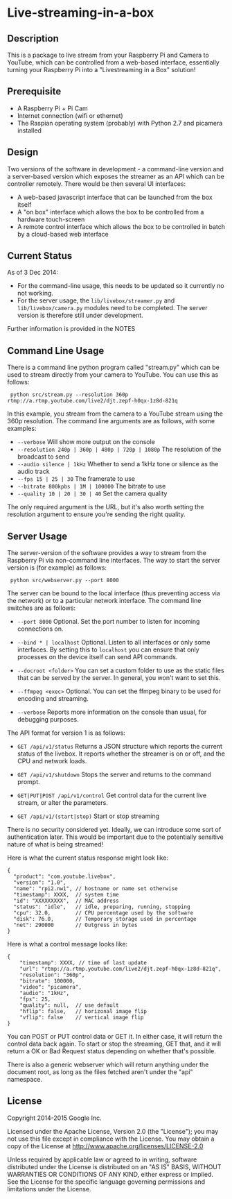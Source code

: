 Live-streaming-in-a-box
=======================

Description
-----------

This is a package to live stream from your Raspberry Pi and Camera to YouTube,
which can be controlled from a web-based interface, essentially turning your 
Raspberry Pi into a "Livestreaming in a Box" solution!
 
Prerequisite
------------

 * A Raspberry Pi + Pi Cam
 * Internet connection (wifi or ethernet)
 * The Raspian operating system (probably) with Python 2.7 and picamera installed

Design
------

Two versions of the software in development - a command-line version and
a server-based version which exposes the streamer as an API which can be
controller remotely. There would be then several UI interfaces:

  * A web-based javascript interface that can be launched from the box
    itself
  * A "on box" interface which allows the box to be controlled from a
    hardware touch-screen
  * A remote control interface which allows the box to be controlled in
    batch by a cloud-based web interface


Current Status
--------------

As of 3 Dec 2014:

  * For the command-line usage, this needs to be updated so it currently no
    not working.
  * For the server usage, the `lib/livebox/streamer.py` and `lib/livebox/camera.py`
    modules need to be completed. The server version is therefore still under
	development.
	
Further information is provided in the NOTES


Command Line Usage
------------------

There is a command line python program called "stream.py" which can be used
to stream directly from your camera to YouTube. You can use this as follows:

```
 python src/stream.py --resolution 360p rtmp://a.rtmp.youtube.com/live2/djt.zepf-h0qx-1z8d-821q
```

In this example, you stream from the camera to a YouTube stream using the 360p
resolution. The command line arguments are as follows, with some examples:

  * `--verbose` Will show more output on the console
  * `--resolution 240p | 360p | 480p | 720p | 1080p` The resolution of the broadcast to send
  * `--audio silence | 1kHz` Whether to send a 1kHz tone or silence as the audio track
  * `--fps 15 | 25 | 30` The framerate to use
  * `--bitrate 800kpbs | 1M | 100000` The bitrate to use
  * `--quality 10 | 20 | 30 | 40` Set the camera quality
  
The only required argument is the URL, but it's also worth setting the resolution
argument to ensure you're sending the right quality.

Server Usage
------------

The server-version of the software provides a way to stream from the Raspberry Pi
via non-command line interfaces. The way to start the server version is (for
example) as follows:

```
 python src/webserver.py --port 8000
```

The server can be bound to the local interface (thus preventing access via the
network) or to a particular network interface. The command line switches are as
follows:

  * `--port 8000` Optional. Set the port number to listen for incoming connections on.
  
  * `--bind * | localhost` Optional. Listen to all interfaces or only some 
    interfaces. By setting this to `localhost` you can ensure that only 
	processes on the device itself can send API commands.
	
  * `--docroot <folder>` You can set a custom folder to use as the static files
    that can be served by the server. In general, you won't want to set this.
	
  * `--ffmpeg <exec>` Optional. You can set the ffmpeg binary to be used for 
    encoding and streaming.

  * `--verbose` Reports more information on the console than usual, for debugging
    purposes.

The API format for version 1 is as follows:

   * `GET /api/v1/status` Returns a JSON structure which reports the current
	 status of the livebox. It reports whether the streamer is on or off, and the CPU
	 and network loads.

   * `GET /api/v1/shutdown` Stops the server and returns to the command prompt.
	 
   * `GET|PUT|POST /api/v1/control` Get control data for the current live stream,
	 or alter the parameters.
	 
   * `GET /api/v1/(start|stop)` Start or stop streaming
   
There is no security considered yet. Ideally, we can introduce some sort of authentication
later. This would be important due to the potentially sensitive nature of what is being
streamed!

Here is what the current status response might look like:

```
{
  "product": "com.youtube.livebox",
  "version": "1.0",
  "name": "rpi2.nw1", // hostname or name set otherwise
  "timestamp": XXXX,  // system time
  "id": "XXXXXXXXX",  // MAC address
  "status": "idle",   // idle, preparing, running, stopping
  "cpu": 32.0,        // CPU percentage used by the software
  "disk": 76.0,       // Temporary storage used in percentage
  "net": 290000       // Outgress in bytes
}
```

Here is what a control message looks like:

```
{
    "timestamp": XXXX, // time of last update
	"url": "rtmp://a.rtmp.youtube.com/live2/djt.zepf-h0qx-1z8d-821q",
	"resolution": "360p",
	"bitrate": 100000,
	"video": "picamera",
	"audio": "1kHz",
	"fps": 25,
	"quality": null,  // use default
	"hflip": false,   // horizonal image flip
	"vflip": false    // vertical image flip
}
```

You can POST or PUT control data or GET it. In either case, it will return the
control data back again. To start or stop the streaming, GET that, and
it will return a OK or Bad Request status depending on whether that's possible.

There is also a generic webserver which will return anything under the document
root, as long as the files fetched aren't under the "api" namespace.

License
-------

Copyright 2014-2015 Google Inc.

Licensed under the Apache License, Version 2.0 (the "License"); you may not use this 
file except in compliance with the License. You may obtain a copy of the License at
http://www.apache.org/licenses/LICENSE-2.0

Unless required by applicable law or agreed to in writing, software distributed under
the License is distributed on an "AS IS" BASIS, WITHOUT WARRANTIES OR CONDITIONS OF
ANY KIND, either express or implied. See the License for the specific language governing
permissions and limitations under the License.

